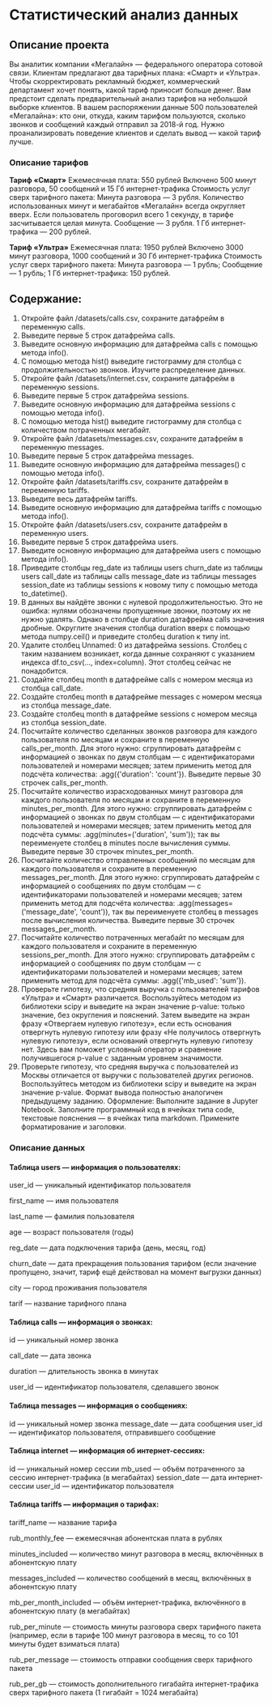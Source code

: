 # Статистический анализ данных
## Описание проекта
Вы аналитик компании «Мегалайн» — федерального оператора сотовой связи. Клиентам предлагают два тарифных плана: «Смарт» и «Ультра». Чтобы скорректировать рекламный бюджет, коммерческий департамент хочет понять, какой тариф приносит больше денег.
Вам предстоит сделать предварительный анализ тарифов на небольшой выборке клиентов. В вашем распоряжении данные 500 пользователей «Мегалайна»: кто они, откуда, каким тарифом пользуются, сколько звонков и сообщений каждый отправил за 2018-й год. Нужно проанализировать поведение клиентов и сделать вывод — какой тариф лучше.
### Описание тарифов
**Тариф «Смарт»**
Ежемесячная плата: 550 рублей
Включено 500 минут разговора, 50 сообщений и 15 Гб интернет-трафика
Стоимость услуг сверх тарифного пакета:
Минута разговора — 3 рубля. Количество использованных минут и мегабайтов «Мегалайн» всегда округляет вверх. Если пользователь проговорил всего 1 секунду, в тарифе засчитывается целая минута.
Сообщение — 3 рубля.
1 Гб интернет-трафика — 200 рублей.

**Тариф «Ультра»**
Ежемесячная плата: 1950 рублей
Включено 3000 минут разговора, 1000 сообщений и 30 Гб интернет-трафика
Стоимость услуг сверх тарифного пакета:
Минута разговора — 1 рубль;
Сообщение — 1 рубль;
1 Гб интернет-трафика: 150 рублей.
## Содержание:

1. Откройте файл /datasets/calls.csv, сохраните датафрейм в переменную calls.
2. Выведите первые 5 строк датафрейма calls.
3. Выведите основную информацию для датафрейма calls с помощью метода info().
4. С помощью метода hist() выведите гистограмму для столбца с продолжительностью звонков. Изучите распределение данных.
5. Откройте файл /datasets/internet.csv, сохраните датафрейм в переменную sessions.
6. Выведите первые 5 строк датафрейма sessions.
7. Выведите основную информацию для датафрейма sessions с помощью метода info(). 
8. С помощью метода hist() выведите гистограмму для столбца с количеством потраченных мегабайт.
9. Откройте файл /datasets/messages.csv, сохраните датафрейм в переменную messages.
10. Выведите первые 5 строк датафрейма messages.
11. Выведите основную информацию для датафрейма messages() с помощью метода info(). 
12. Откройте файл /datasets/tariffs.csv, сохраните датафрейм в переменную tariffs.
13. Выведите весь датафрейм tariffs.
14. Выведите основную информацию для датафрейма tariffs с помощью метода info().
15. Откройте файл /datasets/users.csv, сохраните датафрейм в переменную users.
16. Выведите первые 5 строк датафрейма users.
17. Выведите основную информацию для датафрейма users с помощью метода info().
18. Приведите столбцы
reg_date из таблицы users
churn_date из таблицы users
call_date из таблицы calls
message_date из таблицы messages
session_date из таблицы sessions
к новому типу с помощью метода to_datetime().
19. В данных вы найдёте звонки с нулевой продолжительностью. Это не ошибка: нулями обозначены пропущенные звонки, поэтому их не нужно удалять.
Однако в столбце duration датафрейма calls значения дробные. Округлите значения столбца duration вверх с помощью метода numpy.ceil() и приведите столбец duration к типу int.
20. Удалите столбец Unnamed: 0 из датафрейма sessions. Столбец с таким названием возникает, когда данные сохраняют с указанием индекса df.to_csv(..., index=column). Этот столбец сейчас не понадобится.
21. Создайте столбец month в датафрейме calls с номером месяца из столбца call_date.
22. Создайте столбец month в датафрейме messages с номером месяца из столбца message_date.
23. Создайте столбец month в датафрейме sessions с номером месяца из столбца session_date.
24. Посчитайте количество сделанных звонков разговора для каждого пользователя по месяцам и сохраните в переменную calls_per_month. Для этого нужно: 
сгруппировать датафрейм с информацией о звонках по двум столбцам — с идентификаторами пользователей и номерами месяцев;
затем применить метод для подсчёта количества: .agg({'duration': 'count'}).
Выведите первые 30 строчек calls_per_month.
25. Посчитайте количество израсходованных минут разговора для каждого пользователя по месяцам и сохраните в переменную minutes_per_month. Для этого нужно:
сгруппировать датафрейм с информацией о звонках по двум столбцам — с идентификаторами пользователей и номерами месяцев;
затем применить метод для подсчёта суммы: .agg(minutes=('duration', 'sum')); так вы переименуете столбец в minutes после вычисления суммы.
Выведите первые 30 строчек minutes_per_month.
26. Посчитайте количество отправленных сообщений по месяцам для каждого пользователя и сохраните в переменную messages_per_month. Для этого нужно:
сгруппировать датафрейм с информацией о сообщениях по двум столбцам — с идентификаторами пользователей и номерами месяцев;
затем применить метод для подсчёта количества: .agg(messages=('message_date', 'count')), так вы переименуете столбец в messages после вычисления количества.
Выведите первые 30 строчек messages_per_month.
27. Посчитайте количество потраченных мегабайт по месяцам для каждого пользователя и сохраните в переменную sessions_per_month. Для этого нужно:
сгруппировать датафрейм с информацией о сообщениях по двум столбцам — с идентификаторами пользователей и номерами месяцев;
затем применить метод для подсчёта суммы: .agg({'mb_used': 'sum'}).
28. Проверьте гипотезу, что средняя выручка с пользователей тарифов «Ультра» и «Смарт» различается. Воспользуйтесь методом из библиотеки scipy и выведите на экран значение p-value: только значение, без округления и пояснений.
Затем выведите на экран фразу «Отвергаем нулевую гипотезу», если есть основания отвергнуть нулевую гипотезу или фразу «Не получилось отвергнуть нулевую гипотезу», если оснований отвергнуть нулевую гипотезу нет. Здесь вам поможет условный оператор и сравнение получившегося p-value с заданным уровнем значимости.
29. Проверьте гипотезу, что средняя выручка с пользователей из Москвы отличается от выручки с пользователей других регионов. Воспользуйтесь методом из библиотеки scipy и выведите на экран значение p-value. Формат вывода полностью аналогичен предыдущему заданию.
Оформление: Выполните задание в Jupyter Notebook. Заполните программный код в ячейках типа code, текстовые пояснения — в ячейках типа markdown. Примените форматирование и заголовки.
### Описание данных
#### Таблица users — информация о пользователях:
user_id — уникальный идентификатор пользователя

first_name — имя пользователя

last_name — фамилия пользователя

age — возраст пользователя (годы)

reg_date — дата подключения тарифа (день, месяц, год)

churn_date — дата прекращения пользования тарифом (если значение пропущено, значит, тариф ещё действовал на момент выгрузки данных)

city — город проживания пользователя

tarif — название тарифного плана

#### Таблица calls — информация о звонках:

id — уникальный номер звонка

call_date — дата звонка

duration — длительность звонка в минутах

user_id — идентификатор пользователя, сделавшего звонок

#### Таблица messages — информация о сообщениях:

id — уникальный номер звонка
message_date — дата сообщения
user_id — идентификатор пользователя, отправившего сообщение
#### Таблица internet — информация об интернет-сессиях:
id — уникальный номер сессии
mb_used — объём потраченного за сессию интернет-трафика (в мегабайтах)
session_date — дата интернет-сессии
user_id — идентификатор пользователя
#### Таблица tariffs — информация о тарифах:
tariff_name — название тарифа

rub_monthly_fee — ежемесячная абонентская плата в рублях

minutes_included — количество минут разговора в месяц, включённых в абонентскую плату

messages_included — количество сообщений в месяц, включённых в абонентскую плату

mb_per_month_included — объём интернет-трафика, включённого в абонентскую плату (в мегабайтах)

rub_per_minute — стоимость минуты разговора сверх тарифного пакета (например, если в тарифе 100 минут разговора в месяц, то со 101 минуты будет взиматься плата)

rub_per_message — стоимость отправки сообщения сверх тарифного пакета

rub_per_gb — стоимость дополнительного гигабайта интернет-трафика сверх тарифного пакета (1 гигабайт = 1024 мегабайта)
